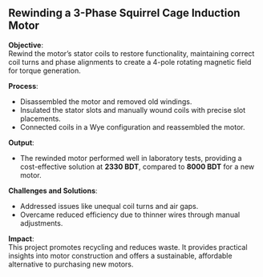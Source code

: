 

## Rewinding a 3-Phase Squirrel Cage Induction Motor

**Objective**:  
Rewind the motor’s stator coils to restore functionality, maintaining correct coil turns and phase alignments to create a 4-pole rotating magnetic field for torque generation.  

**Process**:  
- Disassembled the motor and removed old windings.  
- Insulated the stator slots and manually wound coils with precise slot placements.  
- Connected coils in a Wye configuration and reassembled the motor.  

**Output**:  
- The rewinded motor performed well in laboratory tests, providing a cost-effective solution at **2330 BDT**, compared to **8000 BDT** for a new motor.  

**Challenges and Solutions**:  
- Addressed issues like unequal coil turns and air gaps.  
- Overcame reduced efficiency due to thinner wires through manual adjustments.  

**Impact**:  
This project promotes recycling and reduces waste. It provides practical insights into motor construction and offers a sustainable, affordable alternative to purchasing new motors.  
